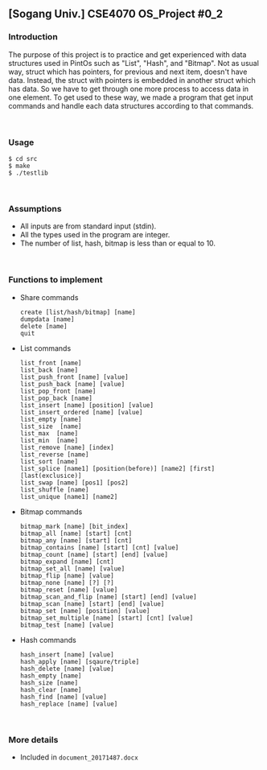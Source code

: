 ## [Sogang Univ.] CSE4070 OS_Project #0_2

### Introduction
The purpose of this project is to practice and get experienced with data structures used in PintOs such as "List", "Hash", and "Bitmap". Not as usual way, struct which has pointers, for previous and next item, doesn't have data. Instead, the struct with pointers is embedded in another struct which has data. So we have to get through one more process to access data in one element. To get used to these way, we made a program that get input commands and handle each data structures according to that commands. 

<br>

### Usage

```
$ cd src
$ make
$ ./testlib
```

<br>

### Assumptions
- All inputs are from standard input (stdin).
- All the types used in the program are integer.
- The number of list, hash, bitmap is less than or equal to 10.

<br>

### Functions to implement
* Share commands

  ```
  create [list/hash/bitmap] [name]
  dumpdata [name]
  delete [name]
  quit
  ```

* List commands

  ```
  list_front [name]
  list_back [name]
  list_push_front [name] [value]
  list_push_back [name] [value]
  list_pop_front [name]
  list_pop_back [name]
  list_insert [name] [position] [value]
  list_insert_ordered [name] [value]
  list_empty [name]
  list_size  [name]
  list_max  [name]
  list_min  [name]
  list_remove [name] [index]
  list_reverse [name]
  list_sort [name]
  list_splice [name1] [position(before)] [name2] [first] [last(exclusice)]
  list_swap [name] [pos1] [pos2]
  list_shuffle [name]
  list_unique [name1] [name2]
  ```

* Bitmap commands

  ```
  bitmap_mark [name] [bit_index]
  bitmap_all [name] [start] [cnt]
  bitmap_any [name] [start] [cnt]
  bitmap_contains [name] [start] [cnt] [value]
  bitmap_count [name] [start] [end] [value]
  bitmap_expand [name] [cnt]
  bitmap_set_all [name] [value]
  bitmap_flip [name] [value]
  bitmap_none [name] [?] [?]
  bitmap_reset [name] [value]
  bitmap_scan_and_flip [name] [start] [end] [value]
  bitmap_scan [name] [start] [end] [value]
  bitmap_set [name] [position] [value]
  bitmap_set_multiple [name] [start] [cnt] [value]
  bitmap_test [name] [value]
  ```

* Hash commands

  ```
  hash_insert [name] [value]
  hash_apply [name] [sqaure/triple]
  hash_delete [name] [value]
  hash_empty [name]
  hash_size [name]
  hash_clear [name]
  hash_find [name] [value]
  hash_replace [name] [value]
  ```

<br>

### More details

- Included in `document_20171487.docx`
